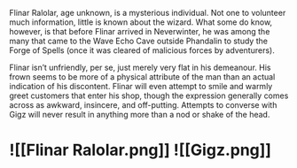 Flinar Ralolar, age unknown, is a mysterious individual. Not one to volunteer much information, little is known about the wizard. What some do know, however, is that before Flinar arrived in Neverwinter, he was among the many that came to the Wave Echo Cave outside Phandalin to study the Forge of Spells (once it was cleared of malicious forces by adventurers).

Flinar isn’t unfriendly, per se, just merely very flat in his demeanour. His frown seems to be more of a physical attribute of the man than an actual indication of his discontent. Flinar will even attempt to smile and warmly greet customers that enter his shop, though the expression generally comes across as awkward, insincere, and off-putting. Attempts to converse with Gigz will never result in anything more than a nod or shake of the head.
# ![[Flinar Ralolar.png]] ![[Gigz.png]] 